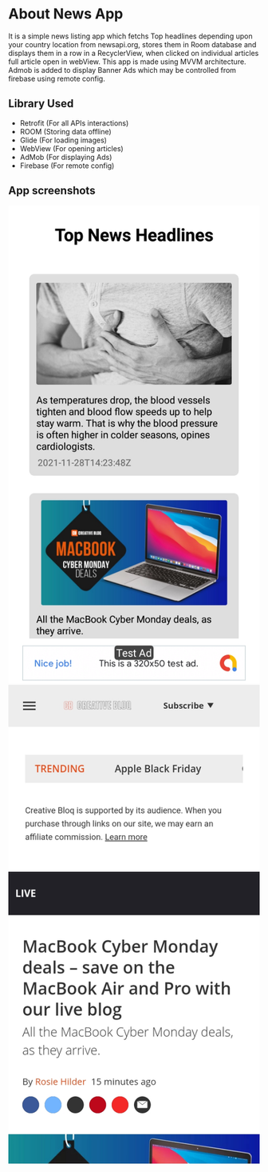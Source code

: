 # About News App

It is a simple news listing app which fetchs Top headlines depending upon your country location from newsapi.org, stores them in Room database and displays them in a row in a RecyclerView, when clicked on individual articles full article open in webView. This app is made using MVVM architecture. Admob is added to display Banner Ads which may be controlled from firebase using remote config.
## Library Used
- Retrofit (For all APIs interactions)
- ROOM (Storing data offline)
- Glide (For loading images)
- WebView (For opening articles)
- AdMob (For displaying Ads)
- Firebase (For remote config)

## App screenshots

<img src="https://github.com/prashantprem/NewsApp/blob/master/ss1.jpg"/>

<img src="https://github.com/prashantprem/NewsApp/blob/master/ss2.jpg"/>
